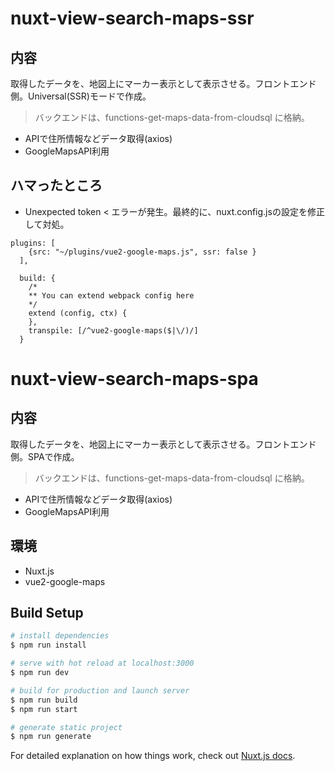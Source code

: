 # nuxt-view-search-maps-ssr
## 内容
取得したデータを、地図上にマーカー表示として表示させる。フロントエンド側。Universal(SSR)モードで作成。
> バックエンドは、functions-get-maps-data-from-cloudsql に格納。
- APIで住所情報などデータ取得(axios)
- GoogleMapsAPI利用

## ハマったところ
- Unexpected token < エラーが発生。最終的に、nuxt.config.jsの設定を修正して対処。
```
plugins: [
    {src: "~/plugins/vue2-google-maps.js", ssr: false }
  ],
```

```
  build: {
    /*
    ** You can extend webpack config here
    */
    extend (config, ctx) {
    },
    transpile: [/^vue2-google-maps($|\/)/]
  }
```




# nuxt-view-search-maps-spa
## 内容
取得したデータを、地図上にマーカー表示として表示させる。フロントエンド側。SPAで作成。
> バックエンドは、functions-get-maps-data-from-cloudsql に格納。
- APIで住所情報などデータ取得(axios)
- GoogleMapsAPI利用

## 環境
- Nuxt.js
- vue2-google-maps

## Build Setup

``` bash
# install dependencies
$ npm run install

# serve with hot reload at localhost:3000
$ npm run dev

# build for production and launch server
$ npm run build
$ npm run start

# generate static project
$ npm run generate
```

For detailed explanation on how things work, check out [Nuxt.js docs](https://nuxtjs.org).
